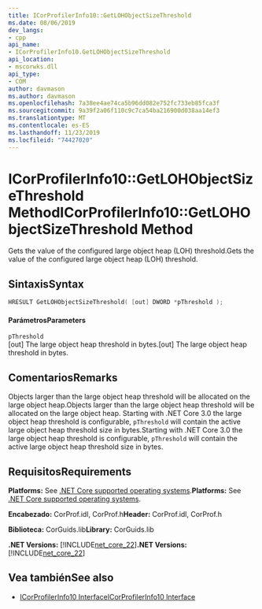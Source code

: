 ```yaml
---
title: ICorProfilerInfo10::GetLOHObjectSizeThreshold
ms.date: 08/06/2019
dev_langs:
- cpp
api_name:
- ICorProfilerInfo10.GetLOHObjectSizeThreshold
api_location:
- mscorwks.dll
api_type:
- COM
author: davmason
ms.author: davmason
ms.openlocfilehash: 7a38ee4ae74ca5b96dd082e752fc733eb85fca3f
ms.sourcegitcommit: 9a39f2a06f110c9c7ca54ba216900d038aa14ef3
ms.translationtype: MT
ms.contentlocale: es-ES
ms.lasthandoff: 11/23/2019
ms.locfileid: "74427020"
---
```

# <a name="icorprofilerinfo10getlohobjectsizethreshold-method"></a><span data-ttu-id="e38d0-102">ICorProfilerInfo10::GetLOHObjectSizeThreshold Method</span><span class="sxs-lookup"><span data-stu-id="e38d0-102">ICorProfilerInfo10::GetLOHObjectSizeThreshold Method</span></span>

<span data-ttu-id="e38d0-103">Gets the value of the configured large object heap (LOH) threshold.</span><span class="sxs-lookup"><span data-stu-id="e38d0-103">Gets the value of the configured large object heap (LOH) threshold.</span></span>

## <a name="syntax"></a><span data-ttu-id="e38d0-104">Sintaxis</span><span class="sxs-lookup"><span data-stu-id="e38d0-104">Syntax</span></span>

```cpp
HRESULT GetLOHObjectSizeThreshold( [out] DWORD *pThreshold );
```

#### <a name="parameters"></a><span data-ttu-id="e38d0-105">Parámetros</span><span class="sxs-lookup"><span data-stu-id="e38d0-105">Parameters</span></span>

`pThreshold` \
<span data-ttu-id="e38d0-106">[out] The large object heap threshold in bytes.</span><span class="sxs-lookup"><span data-stu-id="e38d0-106">[out] The large object heap threshold in bytes.</span></span>

## <a name="remarks"></a><span data-ttu-id="e38d0-107">Comentarios</span><span class="sxs-lookup"><span data-stu-id="e38d0-107">Remarks</span></span>

<span data-ttu-id="e38d0-108">Objects larger than the large object heap threshold will be allocated on the large object heap.</span><span class="sxs-lookup"><span data-stu-id="e38d0-108">Objects larger than the large object heap threshold will be allocated on the large object heap.</span></span> <span data-ttu-id="e38d0-109">Starting with .NET Core 3.0 the large object heap threshold is configurable, `pThreshold` will contain the active large object heap threshold size in bytes.</span><span class="sxs-lookup"><span data-stu-id="e38d0-109">Starting with .NET Core 3.0 the large object heap threshold is configurable, `pThreshold` will contain the active large object heap threshold size in bytes.</span></span>

## <a name="requirements"></a><span data-ttu-id="e38d0-110">Requisitos</span><span class="sxs-lookup"><span data-stu-id="e38d0-110">Requirements</span></span>

<span data-ttu-id="e38d0-111">**Platforms:** See [.NET Core supported operating systems](../../../core/install/dependencies.md?tabs=netcore30&pivots=os-windows).</span><span class="sxs-lookup"><span data-stu-id="e38d0-111">**Platforms:** See [.NET Core supported operating systems](../../../core/install/dependencies.md?tabs=netcore30&pivots=os-windows).</span></span>

<span data-ttu-id="e38d0-112">**Encabezado:** CorProf.idl, CorProf.h</span><span class="sxs-lookup"><span data-stu-id="e38d0-112">**Header:** CorProf.idl, CorProf.h</span></span>

<span data-ttu-id="e38d0-113">**Biblioteca:** CorGuids.lib</span><span class="sxs-lookup"><span data-stu-id="e38d0-113">**Library:** CorGuids.lib</span></span>

<span data-ttu-id="e38d0-114">**.NET Versions:** [!INCLUDE[net_core_22](../../../../includes/net-core-30-md.md)]</span><span class="sxs-lookup"><span data-stu-id="e38d0-114">**.NET Versions:** [!INCLUDE[net_core_22](../../../../includes/net-core-30-md.md)]</span></span>

## <a name="see-also"></a><span data-ttu-id="e38d0-115">Vea también</span><span class="sxs-lookup"><span data-stu-id="e38d0-115">See also</span></span>

- [<span data-ttu-id="e38d0-116">ICorProfilerInfo10 Interface</span><span class="sxs-lookup"><span data-stu-id="e38d0-116">ICorProfilerInfo10 Interface</span></span>](../../../../docs/framework/unmanaged-api/profiling/icorprofilerinfo10-interface.md)
